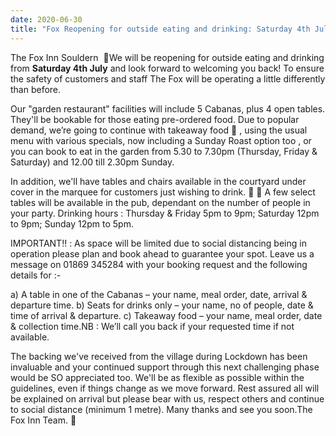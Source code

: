 ```yaml
---
date: 2020-06-30
title: "Fox Reopening for outside eating and drinking: Saturday 4th July"
---
```


The Fox Inn Souldern  🦊We will be reopening for outside eating and
drinking from **Saturday 4th July** and look forward to welcoming you
back! To ensure the safety of customers and staff The Fox will be
operating a little differently than before.


Our "garden restaurant" facilities will include 5 Cabanas, plus 4 open
tables. They'll be bookable for those eating pre-ordered food. Due to
popular demand, we’re going to continue with takeaway food 🥡 , using
the usual menu with various specials, now including a Sunday Roast
option too , or you can book to eat in the garden from 5.30 to 7.30pm
(Thursday, Friday & Saturday) and 12.00 till 2.30pm Sunday.

In addition, we'll have tables and chairs available in the courtyard
under cover in the marquee for customers just wishing to drink. 🥃 🥂
A few select tables will be available in the pub, dependant on the
number of people in your party. Drinking hours : Thursday & Friday 5pm
to 9pm; Saturday 12pm to 9pm; Sunday 12pm to 5pm.

IMPORTANT‼️ : As space will be limited due to social distancing being
in operation please plan and book ahead to guarantee your spot. Leave
us a message on 01869 345284 with your booking request and the
following details for :-

a)	A table in one of the Cabanas – your name, meal order, date, arrival & departure time.
b)	Seats for drinks only – your name, no of people, date & time of arrival & departure.
c)	Takeaway food – your name, meal order, date & collection time.NB : We’ll call you back if your requested time if not available.

The backing we've received from the village during Lockdown has been
invaluable and your continued support through this next challenging
phase would be SO appreciated too. We'll be as flexible as possible
within the guidelines, even if things change as we move forward. Rest
assured all will be explained on arrival but please bear with us,
respect others and continue to social distance (minimum 1 metre).
Many thanks and see you soon.The Fox Inn Team. 🦊